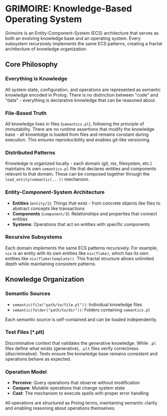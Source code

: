 # GRIMOIRE: Knowledge-Based Operating System

Grimoire is an Entity-Component-System (ECS) architecture that serves as both an evolving knowledge base and an operating system. Every subsystem recursively implements the same ECS patterns, creating a fractal architecture of knowledge organization.

## Core Philosophy

### Everything is Knowledge
All system state, configuration, and operations are represented as semantic knowledge encoded in Prolog. There is no distinction between "code" and "data" - everything is declarative knowledge that can be reasoned about.

### File-Based Truth
All knowledge lives in files (`semantics.pl`), following the principle of immutability. There are no runtime assertions that modify the knowledge base - all knowledge is loaded from files and remains constant during execution. This ensures reproducibility and enables git-like versioning.

### Distributed Patterns
Knowledge is organized locally - each domain (git, nix, filesystem, etc.) maintains its own `semantics.pl` file that declares entities and components relevant to that domain. These can be composed together through the `load_entity(semantic(...))` mechanism.

### Entity-Component-System Architecture
- **Entities** (`entity/1`): Things that exist - from concrete objects like files to abstract concepts like transactions
- **Components** (`component/3`): Relationships and properties that connect entities
- **Systems**: Operations that act on entities with specific components

### Recursive Subsystems
Each domain implements the same ECS patterns recursively. For example, `nix` is an entity with its own entities like `nix(flake)`, which has its own entities like `nix(flake(template))`. This fractal structure allows unlimited depth while maintaining consistent patterns.

## Knowledge Organization

### Semantic Sources
- `semantic(file("path/to/file.pl"))`: Individual knowledge files
- `semantic(folder("path/to/dir"))`: Folders containing `semantics.pl`

Each semantic source is self-contained and can be loaded independently.

### Test Files (*.plt)
Discriminative context that validates the generative knowledge. While `.pl` files define what exists (generative), `.plt` files verify correctness (discriminative). Tests ensure the knowledge base remains consistent and operations behave as expected.

### Operation Model
- **Perceive**: Query operations that observe without modification
- **Conjure**: Mutable operations that change system state
- **Cast**: The mechanism to execute spells with proper error handling

All operations are structured as Prolog terms, maintaining semantic clarity and enabling reasoning about operations themselves.
